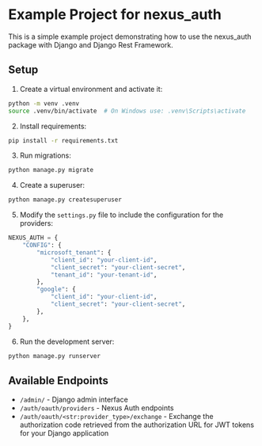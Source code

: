# Example Project for nexus_auth

This is a simple example project demonstrating how to use the nexus_auth package with Django and Django Rest Framework.

## Setup

1. Create a virtual environment and activate it:

```bash
python -m venv .venv
source .venv/bin/activate  # On Windows use: .venv\Scripts\activate
```

2. Install requirements:

```bash
pip install -r requirements.txt
```

3. Run migrations:

```bash
python manage.py migrate
```

4. Create a superuser:

```bash
python manage.py createsuperuser
```

5. Modify the `settings.py` file to include the configuration for the providers:

```python
NEXUS_AUTH = {
    "CONFIG": {
        "microsoft_tenant": {
            "client_id": "your-client-id",
            "client_secret": "your-client-secret",
            "tenant_id": "your-tenant-id",
        },
        "google": {
            "client_id": "your-client-id",
            "client_secret": "your-client-secret",
        },
    },
}
```

6. Run the development server:

```bash
python manage.py runserver
```

## Available Endpoints

- `/admin/` - Django admin interface
- `/auth/oauth/providers` - Nexus Auth endpoints
- `/auth/oauth/<str:provider_type>/exchange` - Exchange the authorization code retrieved from the authorization URL for JWT tokens for your Django application
